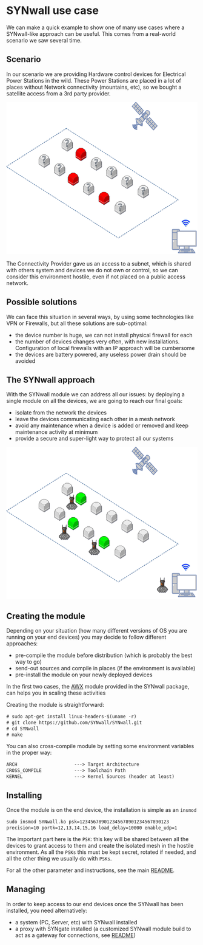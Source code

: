 # SYNwall use case

We can make a quick example to show one of many use cases where a SYNwall-like approach can be useful. This comes from a real-world scenario we saw several time.



## Scenario

In our scenario we are providing Hardware control devices for Electrical Power Stations in the wild. These Power Stations are placed in a lot of places without Network connectivity (mountains, etc), so we bought a satellite access from a 3rd party provider.

<img src="https://github.com/SYNwall/SYNwall_site/blob/master/assets/images/SYNwall_use_case_1.png" width="600" height="400" />

The Connectivity Provider gave us an access to a subnet, which is shared with others system and devices we do not own or control, so we can consider this environment hostile, even if not placed on a public access network.



## Possible solutions

We can face this situation in several ways, by using some technologies like VPN or Firewalls, but all these solutions are sub-optimal:

- the device number is huge, we can not install physical firewall for each
- the number of devices changes very often, with new installations. Configuration of local firewalls with an IP approach will be cumbersome
- the devices are battery powered, any useless power drain should be avoided



## The SYNwall approach

With the SYNwall module we can address all our issues: by deploying a single module on all the devices, we are going to reach our final goals:

- isolate from the network the devices
- leave the devices communicating each other in a mesh network
- avoid any maintenance when a device is added or removed and keep maintenance activity at minimum
- provide a secure and super-light way to protect all our systems

<img src="https://github.com/SYNwall/SYNwall_site/blob/master/assets/images/SYNwall_use_case_2.png" width="600" height="400" />



## Creating the module

Depending on your situation (how many different versions of OS you are running on your end devices) you may decide to follow different approaches:

- pre-compile the module before distribution (which is probably the best way to go)
- send-out sources and compile in places (if the environment is available)
- pre-install the module on your newly deployed devices

In the first two cases, the [AWX](https://github.com/SYNwall/SYNwall_distrib) module provided in the SYNwall package, can helps you in scaling these activities

Creating the module is straightforward:

```
# sudo apt-get install linux-headers-$(uname -r)
# git clone https://github.com/SYNwall/SYNwall.git
# cd SYNwall
# make
```

You can also cross-compile module by setting some environment variables in the proper way:

```
ARCH                     ---> Target Architecture
CROSS_COMPILE            ---> Toolchain Path
KERNEL                   ---> Kernel Sources (header at least)
```



## Installing

Once the module is on the end device, the installation is simple as an `insmod`

```
sudo insmod SYNwall.ko psk=123456789012345678901234567890123 precision=10 portk=12,13,14,15,16 load_delay=10000 enable_udp=1
```

The important part here is the `PSK`: this key will be shared between all the devices to grant access to them and create the isolated mesh in the hostile environment. As all the `PSKs` this must be kept secret, rotated if needed, and all the other thing we usually do with `PSKs`.

For all the other parameter and instructions, see the main [README](https://github.com/SYNwall/SYNwall/blob/master/README.md).



## Managing

In order to keep access to our end devices once the SYNwall has been installed, you need alternatively:

- a system (PC, Server, etc) with SYNwall installed
- a proxy with SYNgate installed (a customized SYNwall module build to act as a gateway for connections, see [README](https://github.com/SYNwall/SYNwall/blob/master/README.md))
